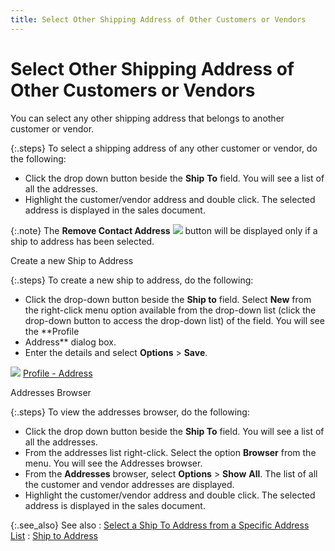 ```yaml
---
title: Select Other Shipping Address of Other Customers or Vendors
---
```


# Select Other Shipping Address of Other Customers or Vendors


You can select any other shipping address that belongs to another customer  or vendor.


{:.steps}
To select a shipping address of any other customer or vendor,  do the following:

- Click the drop  down button beside the **Ship** **To** field. You will see a list of all  the addresses.
- Highlight the  customer/vendor address and double click. The selected address is displayed  in the sales document.



{:.note}
The **Remove Contact 
 Address** ![]({{site.sp_baseurl}}/img/sales_remove_contact_address_icon.gif) button will be displayed only if a ship to  address has been selected.


[]()Create a  new Ship to Address


{:.steps}
To create a new ship to address, do the following:

- Click the drop-down  button beside the **Ship to** field.  Select **New** from the right-click  menu option available from the drop-down list (click the drop-down button  to access the drop-down list) of the field. You will see the **Profile 
 - Address** dialog box.
- Enter the details  and select **Options** > **Save**.



![]({{site.sp_baseurl}}/img/lens.gif) [Profile  - Address]({{site.mc_chm}}/creating-a-customer/the-customer-profile-addresses/the-address-profile/the_address_profile.html)


Addresses Browser


{:.steps}
To view the addresses browser, do the following:

- Click the drop  down button beside the **Ship To**  field. You will see a list of all the addresses.
- From the addresses  list right-click. Select the option **Browser**  from the menu. You will see the Addresses browser.
- From the **Addresses** browser, select **Options**  > **Show** **All**.  The list of all the customer and vendor addresses are displayed.
- Highlight the  customer/vendor address and double click. The selected address is displayed  in the sales document.



{:.see_also}
See also
: [Select  a Ship To Address from a Specific Address List]({{site.sp_baseurl}}/misc/select_a_ship_to_address_from_a_specific_address_list.html)
: [Ship  to Address]({{site.sp_baseurl}}/sales-docs/docs-profile/contents/customer-info/ship_to_address_customer_information_sales_document_content.html)
